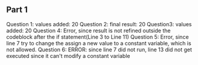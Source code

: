 ## Part 1
Question 1: values added: 20
Question 2: final result: 20
Question3: values added:  20
Question 4: Error, since result is not refined outside the codeblock after the if statement(Line 3 to Line 11)
Question 5: Error, since line 7 try to change the assign a new value to a constant variable, which is not allowed.
Question 6: ERROR: since line 7 did not run, line 13 did not get executed since it can't modify a constant variable

